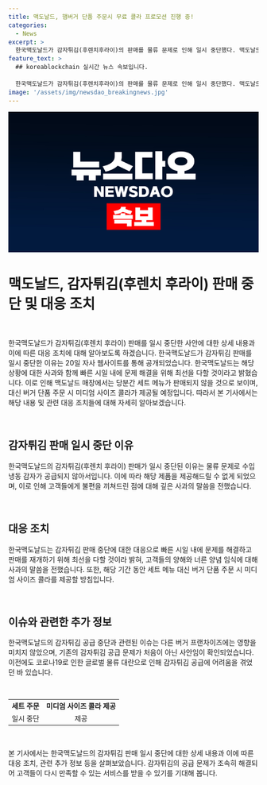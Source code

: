 ```yaml
---
title: 맥도날드, 햄버거 단품 주문시 무료 콜라 프로모션 진행 중!
categories:
  - News
excerpt: >
  한국맥도날드가 감자튀김(후렌치후라이)의 판매를 물류 문제로 인해 일시 중단했다. 맥도날드는 이에 대해 사과하면서 빠른 시일 내에 재개할 계획이라고 밝혔다. 이로 인해 세트 주문시 미디엄 콜라 대신 단품 주문 시에만 콜라를 제공할 예정이며, 다른 프랜차이즈는 감자튀김 공급에 이슈가 없는 것으로 전해졌다. 한국맥도날드는 이번이 처음이 아니라고 밝혔는데, 2021년과 2022년에도 물류 문제로 감자튀김 공급에 어려움을 겪은 바 있다.
feature_text: >
  ## koreablockchain 실시간 뉴스 속보입니다.

  한국맥도날드가 감자튀김(후렌치후라이)의 판매를 물류 문제로 인해 일시 중단했다. 맥도날드는 이에 대해 사과하면서 빠른 시일 내에 재개할 계획이라고 밝혔다. 이로 인해 세트 주문시 미디엄 콜라 대신 단품 주문 시에만 콜라를 제공할 예정이며, 다른 프랜차이즈는 감자튀김 공급에 이슈가 없는 것으로 전해졌다. 한국맥도날드는 이번이 처음이 아니라고 밝혔는데, 2021년과 2022년에도 물류 문제로 감자튀김 공급에 어려움을 겪은 바 있다.
image: '/assets/img/newsdao_breakingnews.jpg'
---
```


<p><img src="/assets/img/newsdao_breakingnews.jpg" alt="koreablockchain 속보" /></p>

<h1 data-ke-size="size24">맥도날드, 감자튀김(후렌치 후라이) 판매 중단 및 대응 조치</h1>

<p data-ke-size="size16">&nbsp;</p>

<p>한국맥도날드가 감자튀김(후렌치 후라이) 판매를 일시 중단한 사안에 대한 상세 내용과 이에 따른 대응 조치에 대해 알아보도록 하겠습니다. 한국맥도날드가 감자튀김 판매를 일시 중단한 이유는 20일 자사 웹사이트를 통해 공개되었습니다. 한국맥도날드는 해당 상황에 대한 사과와 함께 빠른 시일 내에 문제 해결을 위해 최선을 다할 것이라고 밝혔습니다. 이로 인해 맥도날드 매장에서는 당분간 세트 메뉴가 판매되지 않을 것으로 보이며, 대신 버거 단품 주문 시 미디엄 사이즈 콜라가 제공될 예정입니다. 따라서 본 기사에서는 해당 내용 및 관련 대응 조치들에 대해 자세히 알아보겠습니다.</p>

<p data-ke-size="size16">&nbsp;</p>

<h2 data-ke-size="size26">감자튀김 판매 일시 중단 이유</h2>

<p data-ke-size="size16">한국맥도날드의 감자튀김(후렌치 후라이) 판매가 일시 중단된 이유는 물류 문제로 수입 냉동 감자가 공급되지 않아서입니다. 이에 따라 해당 제품을 제공해드릴 수 없게 되었으며, 이로 인해 고객들에게 불편을 끼쳐드린 점에 대해 깊은 사과의 말씀을 전했습니다.</p>

<p data-ke-size="size16">&nbsp;</p>

<h2 data-ke-size="size26">대응 조치</h2>

<p data-ke-size="size16">한국맥도날드는 감자튀김 판매 중단에 대한 대응으로 빠른 시일 내에 문제를 해결하고 판매를 재개하기 위해 최선을 다할 것이라 밝혀, 고객들의 양해와 너른 양념 임식에 대해 사과의 말씀을 전했습니다. 또한, 해당 기간 동안 세트 메뉴 대신 버거 단품 주문 시 미디엄 사이즈 콜라를 제공할 방침입니다.</p>

<p data-ke-size="size16">&nbsp;</p>

<h2 data-ke-size="size26">이슈와 관련한 추가 정보</h2>

<p data-ke-size="size16">한국맥도날드의 감자튀김 공급 중단과 관련된 이슈는 다른 버거 프랜차이즈에는 영향을 미치지 않았으며, 기존의 감자튀김 공급 문제가 처음이 아닌 사안임이 확인되었습니다. 이전에도 코로나19로 인한 글로벌 물류 대란으로 인해 감자튀김 공급에 어려움을 겪었던 바 있습니다.</p>

<p data-ke-size="size16">&nbsp;</p>

<table>
    <tbody>
        <tr>
            <td style="text-align: center; height: 17px;"><b>세트 주문</b></td>
            <td style="text-align: center; height: 17px;"><b>미디엄 사이즈 콜라 제공</b></td>
        </tr>
        <tr>
            <td style="text-align: center; height: 17px;">일시 중단</td>
            <td style="text-align: center; height: 17px;">제공</td>
        </tr>
    </tbody>
</table>

<p data-ke-size="size16">&nbsp;</p>

<p>본 기사에서는 한국맥도날드의 감자튀김 판매 일시 중단에 대한 상세 내용과 이에 따른 대응 조치, 관련 추가 정보 등을 살펴보았습니다. 감자튀김의 공급 문제가 조속히 해결되어 고객들이 다시 만족할 수 있는 서비스를 받을 수 있기를 기대해 봅니다.</p>

